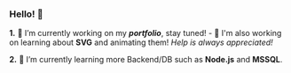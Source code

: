 ### Hello! 👋

**1.** :floppy_disk: I’m currently working on my ***portfolio***, stay tuned!
      - :construction: I'm also working on learning about **SVG** and animating them! *Help is always appreciated!*
      
**2.** :rocket: I’m currently learning more Backend/DB such as **Node.js** and **MSSQL**.

<!--
**AndersErikNissen/AndersErikNissen** is a ✨ _special_ ✨ repository because its `README.md` (this file) appears on your GitHub profile.

- 🔭 I’m currently working on ...
- 🌱 I’m currently learning Backend/DB such as Node.js and MSSQL
- 👯 I’m looking to collaborate on ...
- 🤔 I’m looking for help with ...
- 💬 Ask me about ...
- 📫 How to reach me: ...
- 😄 Pronouns: ...
- ⚡ Fun fact: ...
-->
